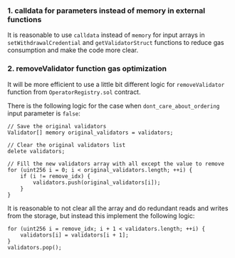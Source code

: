 ### 1. calldata for parameters instead of memory in external functions

It is reasonable to use `calldata` instead of `memory` for input arrays in `setWithdrawalCredential` and `getValidatorStruct`  functions to reduce gas consumption and make the code more clear.

### 2. removeValidator function gas optimization

It will be more efficient to use a little bit different logic for `removeValidator` function from `OperatorRegistry.sol` contract.

There is the following logic for the case when `dont_care_about_ordering` input parameter is `false`:

```solidity
// Save the original validators
Validator[] memory original_validators = validators;

// Clear the original validators list
delete validators;

// Fill the new validators array with all except the value to remove
for (uint256 i = 0; i < original_validators.length; ++i) {
    if (i != remove_idx) {
        validators.push(original_validators[i]);
    }
}
```

It is reasonable to not clear all the array and do redundant reads and writes from the storage, but instead this implement the following logic:


```solidity
for (uint256 i = remove_idx; i + 1 < validators.length; ++i) {
    validators[i] = validators[i + 1];
}
validators.pop();
```